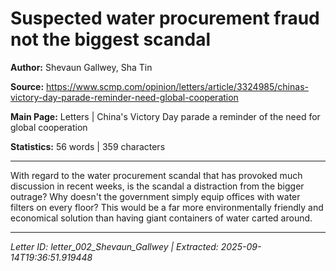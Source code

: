 # Suspected water procurement fraud not the biggest scandal

**Author:** Shevaun Gallwey, Sha Tin

**Source:** https://www.scmp.com/opinion/letters/article/3324985/chinas-victory-day-parade-reminder-need-global-cooperation

**Main Page:** Letters | China's Victory Day parade a reminder of the need for global cooperation

**Statistics:** 56 words | 359 characters

---

With regard to the water procurement scandal that has provoked much discussion in recent weeks, is the scandal a distraction from the bigger outrage? Why doesn't the government simply equip offices with water filters on every floor? This would be a far more environmentally friendly and economical solution than having giant containers of water carted around.

---

*Letter ID: letter_002_Shevaun_Gallwey | Extracted: 2025-09-14T19:36:51.919448*
